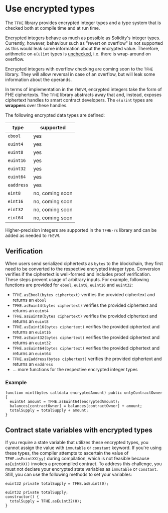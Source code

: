 # Use encrypted types

The `TFHE` library provides encrypted integer types and a type system that is checked both at compile time and at run time.

Encrypted integers behave as much as possible as Solidity's integer types. Currently, however, behaviour such as "revert on overflow" is not supported as this would leak some information about the encrypted value. Therefore, arithmetic on `e(u)int` types is [unchecked](https://docs.soliditylang.org/en/latest/control-structures.html#checked-or-unchecked-arithmetic), i.e. there is wrap-around on overflow.

Encrypted integers with overflow checking are coming soon to the `TFHE` library. They will allow reversal in case of an overflow, but will leak some information about the operands.

In terms of implementation in the `fhEVM`, encrypted integers take the form of FHE ciphertexts.
The `TFHE` library abstracts away that and, instead, exposes ciphertext handles to smart contract developers.
The `e(u)int` types are **wrappers** over these handles.

The following encrypted data types are defined:

| type       | supported       |
| ---------- | --------------- |
| `ebool`    | yes             |
| `euint4`   | yes             |
| `euint8`   | yes             |
| `euint16`  | yes             |
| `euint32`  | yes             |
| `euint64`  | yes             |
| `eaddress` | yes             |
| `eint8`    | no, coming soon |
| `eint16`   | no, coming soon |
| `eint32`   | no, coming soon |
| `eint64`   | no, coming soon |

Higher-precision integers are supported in the `TFHE-rs` library and can be added as needed to `fhEVM`.

## Verification

When users send serialized ciphertexts as `bytes` to the blockchain, they first need to be converted to the respective encrypted integer type. Conversion verifies if the ciphertext is well-formed and includes proof verification. These steps prevent usage of arbitrary inputs.
For example, following functions are provided for `ebool`, `euint8`, `euint16` and `euint32`:

- `TFHE.asEbool(bytes ciphertext)` verifies the provided ciphertext and returns an `ebool`
- `TFHE.asEuint4(bytes ciphertext)` verifies the provided ciphertext and returns an `euint4`
- `TFHE.asEuint8(bytes ciphertext)` verifies the provided ciphertext and returns an `euint8`
- `TFHE.asEuint16(bytes ciphertext)` verifies the provided ciphertext and returns an `euint16`
- `TFHE.asEuint32(bytes ciphertext)` verifies the provided ciphertext and returns an `euint32`
- `TFHE.asEuint64(bytes ciphertext)` verifies the provided ciphertext and returns an `euint64`
- `TFHE.asEaddress(bytes ciphertext)` verifies the provided ciphertext and returns an `eaddress`
- ... more functions for the respective encrypted integer types

### Example

```solidity
function mint(bytes calldata encryptedAmount) public onlyContractOwner {
  euint64 amount = TFHE.asEuint64(encryptedAmount);
  balances[contractOwner] = balances[contractOwner] + amount;
  totalSupply = totalSupply + amount;
}
```

## Contract state variables with encrypted types

If you require a state variable that utilizes these encrypted types, you cannot assign the value with `immutable` or `constant` keyword. If you're using these types, the compiler attempts to ascertain the value of `TFHE.asEuintXX(yy)` during compilation, which is not feasible because `asEuintXX()` invokes a precompiled contract. To address this challenge, you must not declare your encrypted state variables as `immutable` or `constant`. Still, you can use the following methods to set your variables:

```solidity
euint32 private totalSupply = TFHE.asEuint(0);
```

```solidity
euint32 private totalSupply;
constructor() {
  totalSupply = TFHE.asEuint32(0);
}
```
